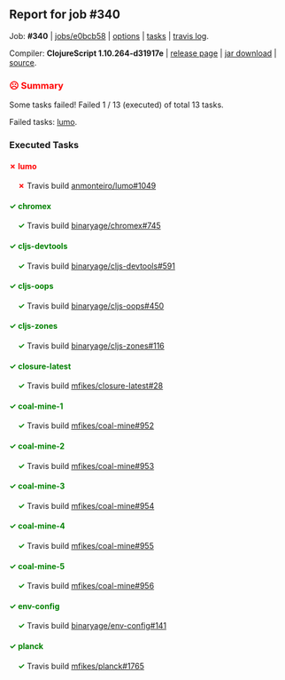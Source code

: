 ## Report for job #340

Job: **#340** | [jobs/e0bcb58](https://github.com/cljs-oss/canary/commit/e0bcb58dd74c584d5386fa10195a248d100d6593) | [options](options.edn) | [tasks](tasks.edn) | [travis log](https://travis-ci.org/cljs-oss/canary/builds/362965218).

Compiler: **ClojureScript 1.10.264-d31917e** | [release page](https://github.com/cljs-oss/canary/releases/tag/r1.10.264-d31917e) | [jar download](https://github.com/cljs-oss/canary/releases/download/r1.10.264-d31917e/clojurescript-1.10.264-d31917e.jar) | [source](https://github.com/clojure/clojurescript/commit/d31917e80431f3c7db5931748e8c4f2eb85f51bf).

### <b style='color:red'>☹ Summary</b>

Some tasks failed! Failed 1 / 13 (executed) of total 13 tasks.

Failed tasks: [lumo](#-lumo).

### Executed Tasks

#### <b style='color:red'>&#x2717; lumo</b>
&nbsp;&nbsp;&nbsp;&nbsp;<b style='color:red'>&#x2717;</b> Travis build [anmonteiro/lumo#1049](https://travis-ci.org/anmonteiro/lumo/builds/362966347)<br>

#### <b style='color:green'>&#x2713; chromex</b>
&nbsp;&nbsp;&nbsp;&nbsp;<b style='color:green'>&#x2713;</b> Travis build [binaryage/chromex#745](https://travis-ci.org/binaryage/chromex/builds/362966310)<br>

#### <b style='color:green'>&#x2713; cljs-devtools</b>
&nbsp;&nbsp;&nbsp;&nbsp;<b style='color:green'>&#x2713;</b> Travis build [binaryage/cljs-devtools#591](https://travis-ci.org/binaryage/cljs-devtools/builds/362966313)<br>

#### <b style='color:green'>&#x2713; cljs-oops</b>
&nbsp;&nbsp;&nbsp;&nbsp;<b style='color:green'>&#x2713;</b> Travis build [binaryage/cljs-oops#450](https://travis-ci.org/binaryage/cljs-oops/builds/362966315)<br>

#### <b style='color:green'>&#x2713; cljs-zones</b>
&nbsp;&nbsp;&nbsp;&nbsp;<b style='color:green'>&#x2713;</b> Travis build [binaryage/cljs-zones#116](https://travis-ci.org/binaryage/cljs-zones/builds/362966317)<br>

#### <b style='color:green'>&#x2713; closure-latest</b>
&nbsp;&nbsp;&nbsp;&nbsp;<b style='color:green'>&#x2713;</b> Travis build [mfikes/closure-latest#28](https://travis-ci.org/mfikes/closure-latest/builds/362966325)<br>

#### <b style='color:green'>&#x2713; coal-mine-1</b>
&nbsp;&nbsp;&nbsp;&nbsp;<b style='color:green'>&#x2713;</b> Travis build [mfikes/coal-mine#952](https://travis-ci.org/mfikes/coal-mine/builds/362966327)<br>

#### <b style='color:green'>&#x2713; coal-mine-2</b>
&nbsp;&nbsp;&nbsp;&nbsp;<b style='color:green'>&#x2713;</b> Travis build [mfikes/coal-mine#953](https://travis-ci.org/mfikes/coal-mine/builds/362966329)<br>

#### <b style='color:green'>&#x2713; coal-mine-3</b>
&nbsp;&nbsp;&nbsp;&nbsp;<b style='color:green'>&#x2713;</b> Travis build [mfikes/coal-mine#954](https://travis-ci.org/mfikes/coal-mine/builds/362966331)<br>

#### <b style='color:green'>&#x2713; coal-mine-4</b>
&nbsp;&nbsp;&nbsp;&nbsp;<b style='color:green'>&#x2713;</b> Travis build [mfikes/coal-mine#955](https://travis-ci.org/mfikes/coal-mine/builds/362966333)<br>

#### <b style='color:green'>&#x2713; coal-mine-5</b>
&nbsp;&nbsp;&nbsp;&nbsp;<b style='color:green'>&#x2713;</b> Travis build [mfikes/coal-mine#956](https://travis-ci.org/mfikes/coal-mine/builds/362966343)<br>

#### <b style='color:green'>&#x2713; env-config</b>
&nbsp;&nbsp;&nbsp;&nbsp;<b style='color:green'>&#x2713;</b> Travis build [binaryage/env-config#141](https://travis-ci.org/binaryage/env-config/builds/362966345)<br>

#### <b style='color:green'>&#x2713; planck</b>
&nbsp;&nbsp;&nbsp;&nbsp;<b style='color:green'>&#x2713;</b> Travis build [mfikes/planck#1765](https://travis-ci.org/mfikes/planck/builds/362966351)<br>